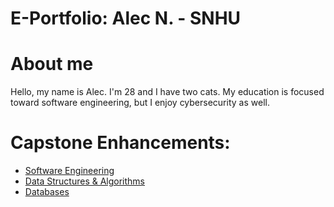 # E-Portfolio: Alec N. - SNHU

# About me
Hello, my name is Alec. I'm 28 and I have two cats. My education is focused toward software engineering, but I enjoy cybersecurity as well.

# Capstone Enhancements:
- <a href="SoftwareEngineering.html">Software Engineering<a/>
- <a href="DS&A.html">Data Structures & Algorithms<a/>
- <a href="Databases.html">Databases<a/>
